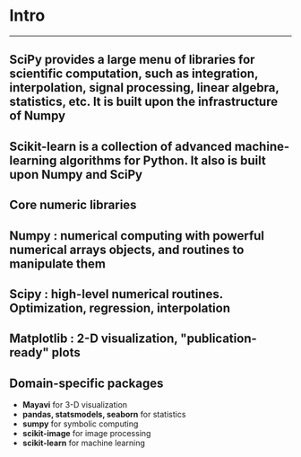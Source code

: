 # Intro

---

## SciPy provides a large menu of libraries for scientific computation, such as integration, interpolation, signal processing, linear algebra, statistics, etc. It is built upon the infrastructure of Numpy

## Scikit-learn is a collection of advanced machine-learning algorithms for Python. It also is built upon Numpy and SciPy

## Core numeric libraries

## Numpy : numerical computing with powerful numerical arrays objects, and routines to manipulate them

## Scipy : high-level numerical routines. Optimization, regression, interpolation

## Matplotlib : 2-D visualization, "publication-ready" plots

## Domain-specific packages

- **Mayavi** for 3-D visualization
- **pandas, statsmodels, seaborn** for statistics
- **sumpy** for symbolic computing
- **scikit-image** for image processing
- **scikit-learn** for machine learning

